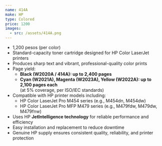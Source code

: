 ```yaml
---
name: 414A
make: HP
type: Colored
price: 1200
images:
  - src: /assets/414A.png
---
```


* 1,200 pesos (per color)
* Standard-capacity toner cartridge designed for HP Color LaserJet printers
* Produces sharp text and vibrant, professional-quality color prints
* Page yield:
  * **Black (W2020A / 414A): up to 2,400 pages**
  * **Cyan (W2021A), Magenta (W2023A), Yellow (W2022A): up to 2,100 pages each**\
    (at 5% coverage, per ISO/IEC standards)
* Compatible with HP printer models including:
  * HP Color LaserJet Pro M454 series (e.g., M454dn, M454dw)
  * HP Color LaserJet Pro MFP M479 series (e.g., M479fdw, M479dw, M479fnw)
* Uses HP **JetIntelligence technology** for reliable performance and efficiency
* Easy installation and replacement to reduce downtime
* Genuine HP supply ensures consistent quality, reliability, and printer protection
